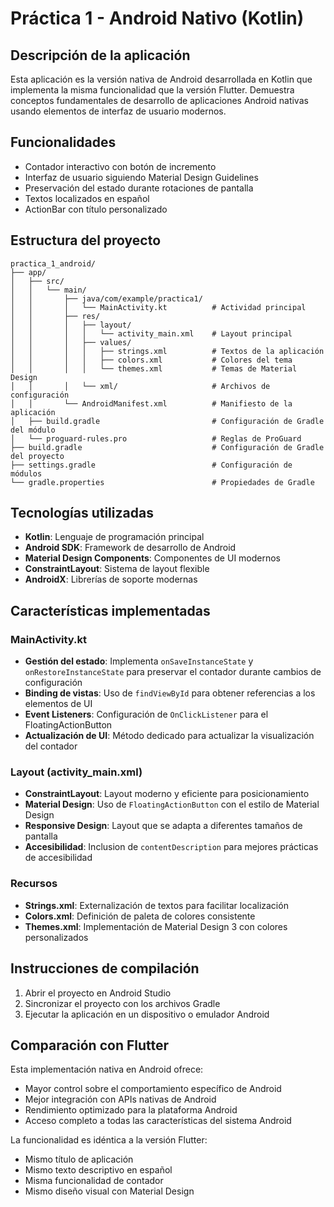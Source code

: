 # Práctica 1 - Android Nativo (Kotlin)

## Descripción de la aplicación
Esta aplicación es la versión nativa de Android desarrollada en Kotlin que implementa la misma funcionalidad que la versión Flutter. Demuestra conceptos fundamentales de desarrollo de aplicaciones Android nativas usando elementos de interfaz de usuario modernos.

## Funcionalidades
- Contador interactivo con botón de incremento
- Interfaz de usuario siguiendo Material Design Guidelines
- Preservación del estado durante rotaciones de pantalla
- Textos localizados en español
- ActionBar con título personalizado

## Estructura del proyecto
```
practica_1_android/
├── app/
│   ├── src/
│   │   └── main/
│   │       ├── java/com/example/practica1/
│   │       │   └── MainActivity.kt          # Actividad principal
│   │       ├── res/
│   │       │   ├── layout/
│   │       │   │   └── activity_main.xml    # Layout principal
│   │       │   ├── values/
│   │       │   │   ├── strings.xml          # Textos de la aplicación
│   │       │   │   ├── colors.xml           # Colores del tema
│   │       │   │   └── themes.xml           # Temas de Material Design
│   │       │   └── xml/                     # Archivos de configuración
│   │       └── AndroidManifest.xml          # Manifiesto de la aplicación
│   ├── build.gradle                         # Configuración de Gradle del módulo
│   └── proguard-rules.pro                   # Reglas de ProGuard
├── build.gradle                             # Configuración de Gradle del proyecto
├── settings.gradle                          # Configuración de módulos
└── gradle.properties                        # Propiedades de Gradle
```

## Tecnologías utilizadas
- **Kotlin**: Lenguaje de programación principal
- **Android SDK**: Framework de desarrollo de Android
- **Material Design Components**: Componentes de UI modernos
- **ConstraintLayout**: Sistema de layout flexible
- **AndroidX**: Librerías de soporte modernas

## Características implementadas

### MainActivity.kt
- **Gestión del estado**: Implementa `onSaveInstanceState` y `onRestoreInstanceState` para preservar el contador durante cambios de configuración
- **Binding de vistas**: Uso de `findViewById` para obtener referencias a los elementos de UI
- **Event Listeners**: Configuración de `OnClickListener` para el FloatingActionButton
- **Actualización de UI**: Método dedicado para actualizar la visualización del contador

### Layout (activity_main.xml)
- **ConstraintLayout**: Layout moderno y eficiente para posicionamiento
- **Material Design**: Uso de `FloatingActionButton` con el estilo de Material Design
- **Responsive Design**: Layout que se adapta a diferentes tamaños de pantalla
- **Accesibilidad**: Inclusion de `contentDescription` para mejores prácticas de accesibilidad

### Recursos
- **Strings.xml**: Externalización de textos para facilitar localización
- **Colors.xml**: Definición de paleta de colores consistente
- **Themes.xml**: Implementación de Material Design 3 con colores personalizados

## Instrucciones de compilación
1. Abrir el proyecto en Android Studio
2. Sincronizar el proyecto con los archivos Gradle
3. Ejecutar la aplicación en un dispositivo o emulador Android

## Comparación con Flutter
Esta implementación nativa en Android ofrece:
- Mayor control sobre el comportamiento específico de Android
- Mejor integración con APIs nativas de Android
- Rendimiento optimizado para la plataforma Android
- Acceso completo a todas las características del sistema Android

La funcionalidad es idéntica a la versión Flutter:
- Mismo título de aplicación
- Mismo texto descriptivo en español
- Misma funcionalidad de contador
- Mismo diseño visual con Material Design